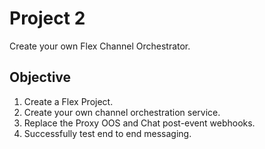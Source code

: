 # Project 2
Create your own Flex Channel Orchestrator.

## Objective
1. Create a Flex Project.
2. Create your own channel orchestration service.
3. Replace the Proxy OOS and Chat post-event webhooks.
4. Successfully test end to end messaging. 
